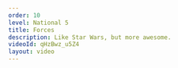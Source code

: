 ```yaml
---
order: 10
level: National 5
title: Forces
description: Like Star Wars, but more awesome.
videoId: qHzBwz_u5Z4
layout: video
---
```


<script src="https://cdn.jsdelivr.net/npm/p5@0.10.2/lib/p5.min.js"></script>
<script src="https://cdn.jsdelivr.net/gh/AnswerMeWithMrB/orbit-game@latest/sketch.js"></script>
<div id="sketch-holder"></div>
<style>
#sketch-holder {
  display: flex;
  justify-content: center;
}
</style>